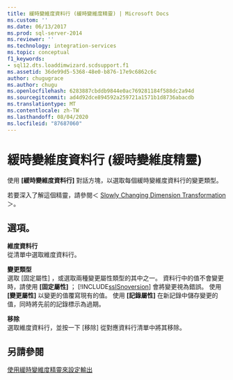 ```yaml
---
title: 緩時變維度資料行 (緩時變維度精靈) | Microsoft Docs
ms.custom: ''
ms.date: 06/13/2017
ms.prod: sql-server-2014
ms.reviewer: ''
ms.technology: integration-services
ms.topic: conceptual
f1_keywords:
- sql12.dts.loaddimwizard.scdsupport.f1
ms.assetid: 36de99d5-5368-48e0-b876-17e9c6862c6c
author: chugugrace
ms.author: chugu
ms.openlocfilehash: 6283887cbddb9844e0ac769281184f588dc2a94d
ms.sourcegitcommit: ad4d92dce894592a259721a1571b1d8736abacdb
ms.translationtype: MT
ms.contentlocale: zh-TW
ms.lasthandoff: 08/04/2020
ms.locfileid: "87687060"
---
```

# <a name="slowly-changing-dimension-columns-slowly-changing-dimension-wizard"></a>緩時變維度資料行 (緩時變維度精靈)
  使用 **[緩時變維度資料行]** 對話方塊，以選取每個緩時變維度資料行的變更類型。  
  
 若要深入了解這個精靈，請參閱＜ [Slowly Changing Dimension Transformation](slowly-changing-dimension-transformation.md)＞。  
  
## <a name="options"></a>選項。  
 **維度資料行**  
 從清單中選取維度資料行。  
  
 **變更類型**  
 選取 [固定屬性]  ，或選取兩種變更屬性類型的其中之一。 資料行中的值不會變更時，請使用 **[固定屬性]** ； [!INCLUDE[ssISnoversion](../../../includes/ssisnoversion-md.md)] 會將變更視為錯誤。 使用 **[變更屬性]** 以變更的值覆寫現有的值。 使用 **[記錄屬性]** 在新記錄中儲存變更的值，同時將先前的記錄標示為過期。  
  
 **移除**  
 選取維度資料行，並按一下 [移除]  從對應資料行清單中將其移除。  
  
## <a name="see-also"></a>另請參閱  
 [使用緩時變維度精靈來設定輸出](configure-outputs-using-the-slowly-changing-dimension-wizard.md)  
  
  
